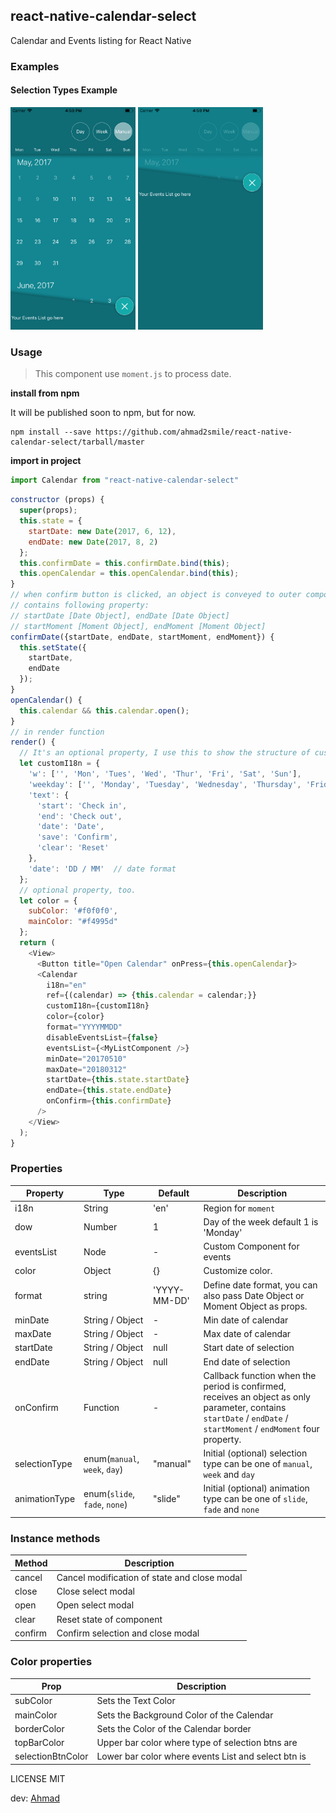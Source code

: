 ## react-native-calendar-select

Calendar and Events listing for React Native

### Examples

#### Selection Types Example

<a href="#selectionType" id="selectionType"><img src="./screenshots/eventsLists1.png" width="200"></a>
<a href="#selectionType" id="selectionType"><img src="./screenshots/eventsLists2.png" width="200"></a>

### Usage

> This component use `moment.js` to process date.

**install from npm**

It will be published soon to npm, but for now.

```shell
npm install --save https://github.com/ahmad2smile/react-native-calendar-select/tarball/master
```

**import in project**

```js
import Calendar from "react-native-calendar-select"
```

```js
constructor (props) {
  super(props);
  this.state = {
    startDate: new Date(2017, 6, 12),  
    endDate: new Date(2017, 8, 2)
  };
  this.confirmDate = this.confirmDate.bind(this);
  this.openCalendar = this.openCalendar.bind(this);
}
// when confirm button is clicked, an object is conveyed to outer component
// contains following property:
// startDate [Date Object], endDate [Date Object]
// startMoment [Moment Object], endMoment [Moment Object]
confirmDate({startDate, endDate, startMoment, endMoment}) {
  this.setState({
    startDate,
    endDate
  });
}
openCalendar() {
  this.calendar && this.calendar.open();
}
// in render function
render() {
  // It's an optional property, I use this to show the structure of customI18n object.
  let customI18n = {
    'w': ['', 'Mon', 'Tues', 'Wed', 'Thur', 'Fri', 'Sat', 'Sun'],
    'weekday': ['', 'Monday', 'Tuesday', 'Wednesday', 'Thursday', 'Friday', 'Saturday', 'Sunday'],
    'text': {
      'start': 'Check in',
      'end': 'Check out',
      'date': 'Date',
      'save': 'Confirm',
      'clear': 'Reset'
    },
    'date': 'DD / MM'  // date format
  };
  // optional property, too.
  let color = {
    subColor: '#f0f0f0',
    mainColor: "#f4995d"
  };
  return (
    <View>
      <Button title="Open Calendar" onPress={this.openCalendar}>
      <Calendar
        i18n="en"
        ref={(calendar) => {this.calendar = calendar;}}
        customI18n={customI18n}
        color={color}
        format="YYYYMMDD"
        disableEventsList={false}
        eventsList={<MyListComponent />}
        minDate="20170510"
        maxDate="20180312"
        startDate={this.state.startDate}
        endDate={this.state.endDate}
        onConfirm={this.confirmDate}
      />
    </View>
  );
}
```

### Properties

| Property      | Type                          | Default      | Description                                                                                                                                                         |
| ------------- | ----------------------------- | ------------ | ------------------------------------------------------------------------------------------------------------------------------------------------------------------- |
| i18n          | String                        | 'en'         | Region for `moment`                                                                                                                                                 |
| dow           | Number                        | 1            | Day of the week default 1 is 'Monday'                                                                                                                               |  |
| eventsList    | Node                          | -            | Custom Component for events                                                                                                                                         |
| color         | Object                        | {}           | Customize color.                                                                                                                                                    |
| format        | string                        | 'YYYY-MM-DD' | Define date format, you can also pass Date Object or Moment Object as props.                                                                                        |
| minDate       | String / Object               | -            | Min date of calendar                                                                                                                                                |
| maxDate       | String / Object               | -            | Max date of calendar                                                                                                                                                |
| startDate     | String / Object               | null         | Start date of selection                                                                                                                                             |
| endDate       | String / Object               | null         | End date of selection                                                                                                                                               |
| onConfirm     | Function                      | -            | Callback function when the period is confirmed, receives an object as only parameter, contains `startDate` / `endDate` / `startMoment` / `endMoment` four property. |
| selectionType | enum(`manual`, `week`, `day`) | "manual"     | Initial (optional) selection type can be one of `manual`, `week` and `day`                                                                                          |
| animationType | enum(`slide`, `fade`, `none`) | "slide"      | Initial (optional) animation type can be one of `slide`, `fade` and `none`                                                                                          |

### Instance methods

| Method  | Description                                  |
| ------- | -------------------------------------------- |
| cancel  | Cancel modification of state and close modal |
| close   | Close select modal                           |
| open    | Open select modal                            |
| clear   | Reset state of component                     |
| confirm | Confirm selection and close modal            |

### Color properties

| Prop              | Description                                         |
| ----------------- | --------------------------------------------------- |
| subColor          | Sets the Text Color                                 |
| mainColor         | Sets the Background Color of the Calendar           |
| borderColor       | Sets the Color of the Calendar border               |
| topBarColor       | Upper bar color where type of selection btns are    |
| selectionBtnColor | Lower bar color where events List and select btn is |

LICENSE MIT

dev: [Ahmad](https://github.com/ahmad2smile/)
